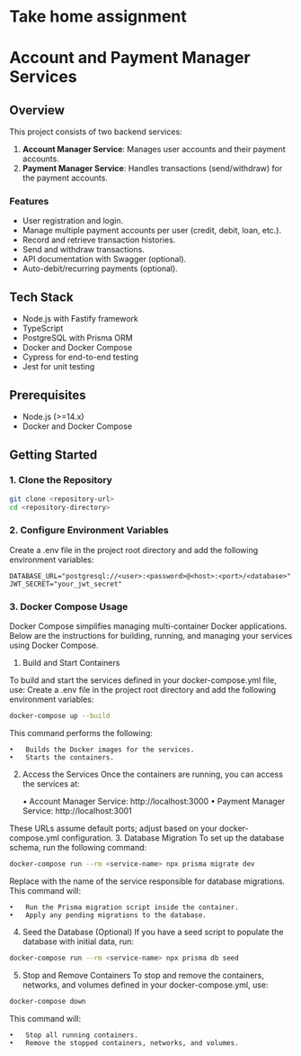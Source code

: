 # Take home assignment


# Account and Payment Manager Services

## Overview

This project consists of two backend services:
1. **Account Manager Service**: Manages user accounts and their payment accounts.
2. **Payment Manager Service**: Handles transactions (send/withdraw) for the payment accounts.

### Features

- User registration and login.
- Manage multiple payment accounts per user (credit, debit, loan, etc.).
- Record and retrieve transaction histories.
- Send and withdraw transactions.
- API documentation with Swagger (optional).
- Auto-debit/recurring payments (optional).

## Tech Stack

- Node.js with Fastify framework
- TypeScript
- PostgreSQL with Prisma ORM
- Docker and Docker Compose
- Cypress for end-to-end testing
- Jest for unit testing

## Prerequisites

- Node.js (>=14.x)
- Docker and Docker Compose

## Getting Started

### 1. Clone the Repository

```bash
git clone <repository-url>
cd <repository-directory>
```

### 2. Configure Environment Variables
Create a .env file in the project root directory and add the following environment variables:
```env
DATABASE_URL="postgresql://<user>:<password>@<host>:<port>/<database>"
JWT_SECRET="your_jwt_secret"
```

### 3. Docker Compose Usage

Docker Compose simplifies managing multi-container Docker applications. Below are the instructions for building, running, and managing your services using Docker Compose.

1. Build and Start Containers

To build and start the services defined in your docker-compose.yml file, use:
Create a .env file in the project root directory and add the following environment variables:
```bash
docker-compose up --build
```
This command performs the following:

	•	Builds the Docker images for the services.
	•	Starts the containers.
2. Access the Services
Once the containers are running, you can access the services at:

	•	Account Manager Service: http://localhost:3000
	•	Payment Manager Service: http://localhost:3001

These URLs assume default ports; adjust based on your docker-compose.yml configuration.
3. Database Migration
To set up the database schema, run the following command:
```bash
docker-compose run --rm <service-name> npx prisma migrate dev
```
Replace <service-name> with the name of the service responsible for database migrations. This command will:

	•	Run the Prisma migration script inside the container.
	•	Apply any pending migrations to the database.
4.  Seed the Database (Optional)
If you have a seed script to populate the database with initial data, run:
```bash
docker-compose run --rm <service-name> npx prisma db seed
```
5. Stop and Remove Containers
To stop and remove the containers, networks, and volumes defined in your docker-compose.yml, use:
```bash
docker-compose down
```
This command will:

	•	Stop all running containers.
	•	Remove the stopped containers, networks, and volumes.
